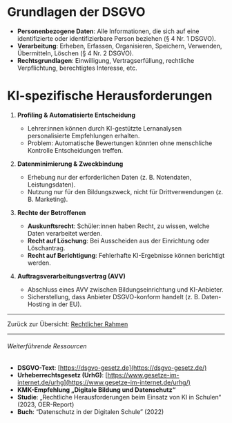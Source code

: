 

# Grundlagen der DSGVO
- **Personenbezogene Daten**: Alle Informationen, die sich auf eine identifizierte oder identifizierbare Person beziehen (§ 4 Nr. 1 DSGVO).
- **Verarbeitung**: Erheben, Erfassen, Organisieren, Speichern, Verwenden, Übermitteln, Löschen (§ 4 Nr. 2 DSGVO).
- **Rechtsgrundlagen**: Einwilligung, Vertragserfüllung, rechtliche Verpflichtung, berechtigtes Interesse, etc.

# KI-spezifische Herausforderungen
1. **Profiling & Automatisierte Entscheidung**  
   - Lehrer:innen können durch KI-gestützte Lernanalysen personalisierte Empfehlungen erhalten.  
   - Problem: Automatische Bewertungen könnten ohne menschliche Kontrolle Entscheidungen treffen.

2. **Datenminimierung & Zweckbindung**  
   - Erhebung nur der erforderlichen Daten (z. B. Notendaten, Leistungsdaten).  
   - Nutzung nur für den Bildungszweck, nicht für Drittverwendungen (z. B. Marketing).

3. **Rechte der Betroffenen**  
   - **Auskunftsrecht**: Schüler:innen haben Recht, zu wissen, welche Daten verarbeitet werden.  
   - **Recht auf Löschung**: Bei Ausscheiden aus der Einrichtung oder Löschantrag.  
   - **Recht auf Berichtigung**: Fehlerhafte KI-Ergebnisse können berichtigt werden.

4. **Auftragsverarbeitungsvertrag (AVV)**  
   - Abschluss eines AVV zwischen Bildungseinrichtung und KI-Anbieter.  
   - Sicherstellung, dass Anbieter DSGVO-konform handelt (z. B. Daten-Hosting in der EU).

---

Zurück zur Übersicht: [Rechtlicher Rahmen](./Rechtlicher_Rahmen)

--- 

###### Weiterführende Ressourcen
- **DSGVO-Text**: [https://dsgvo-gesetz.de](https://dsgvo-gesetz.de/)  
- **Urheberrechtsgesetz (UrhG)**: [https://www.gesetze-im-internet.de/urhg](https://www.gesetze-im-internet.de/urhg/)
- **KMK-Empfehlung „Digitale Bildung und Datenschutz“**  
- **Studie**: „Rechtliche Herausforderungen beim Einsatz von KI in Schulen“ (2023, OER-Report)  
- **Buch**: “Datenschutz in der Digitalen Schule” (2022)
